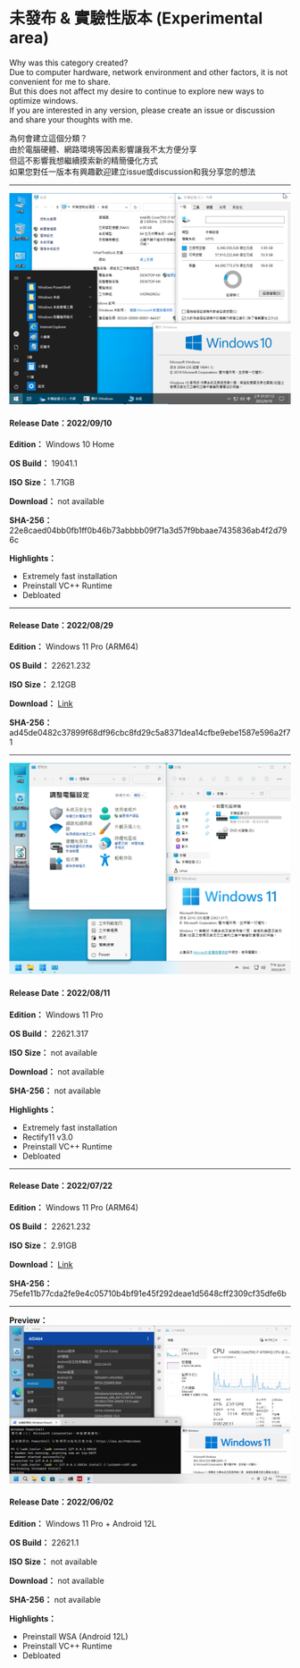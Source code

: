 # 未發布 & 實驗性版本 (Experimental area)

Why was this category created?  
Due to computer hardware, network environment and other factors, it is not convenient for me to share.  
But this does not affect my desire to continue to explore new ways to optimize windows.  
If you are interested in any version, please create an issue or discussion and share your thoughts with me.  

為何會建立這個分類？  
由於電腦硬體、網路環境等因素影響讓我不太方便分享  
但這不影響我想繼續摸索新的精簡優化方式  
如果您對任一版本有興趣歡迎建立issue或discussion和我分享您的想法  

----

![1](/preview/19041.1_core_220910.png)

#### Release Date：2022/09/10

**Edition：** Windows 10 Home

**OS Build：** 19041.1

**ISO Size：** 1.71GB

**Download：** not available

**SHA-256：** 22e8caed04bb0fb1ff0b46b73abbbb09f71a3d57f9bbaae7435836ab4f2d796c

**Highlights：**
- Extremely fast installation
- Preinstall VC++ Runtime
- Debloated

----

#### Release Date：2022/08/29

**Edition：** Windows 11 Pro (ARM64)

**OS Build：** 22621.232

**ISO Size：** 2.12GB

**Download：** [Link](https://gmnfuedutw-my.sharepoint.com/:u:/g/personal/40543229_gm_nfu_edu_tw/EctSfjl2EVNIvkZkMDd3CGYBn7vmImMiOA9JLtidf0ee3A?e=Q17zt2)

**SHA-256：** ad45de0482c37899f68df96cbc8fd29c5a8371dea14cfbe9ebe1587e596a2f71

----

![1](/preview/22621.317_vm_220811.png)

#### Release Date：2022/08/11

**Edition：** Windows 11 Pro

**OS Build：** 22621.317

**ISO Size：** not available

**Download：** not available

**SHA-256：** not available

**Highlights：**
- Extremely fast installation
- Rectify11 v3.0
- Preinstall VC++ Runtime
- Debloated

----

#### Release Date：2022/07/22

**Edition：** Windows 11 Pro (ARM64)

**OS Build：** 22621.232

**ISO Size：** 2.91GB

**Download：** [Link](https://gmnfuedutw-my.sharepoint.com/:u:/g/personal/40543229_gm_nfu_edu_tw/EeGy0pfHeCRAsICjV7JyB5cBgXQ3WVu_q8Mh1obyqVISfA?e=2wPkfF)

**SHA-256：** 75efe11b77cda2fe9e4c05710b4bf91e45f292deae1d5648cff2309cf35dfe6b

----

**Preview：**
![1](/preview/22621.1_220522.png)

#### Release Date：2022/06/02

**Edition：** Windows 11 Pro + Android 12L

**OS Build：** 22621.1

**ISO Size：** not available

**Download：** not available

**SHA-256：** not available

**Highlights：**
- Preinstall WSA (Android 12L)
- Preinstall VC++ Runtime
- Debloated
